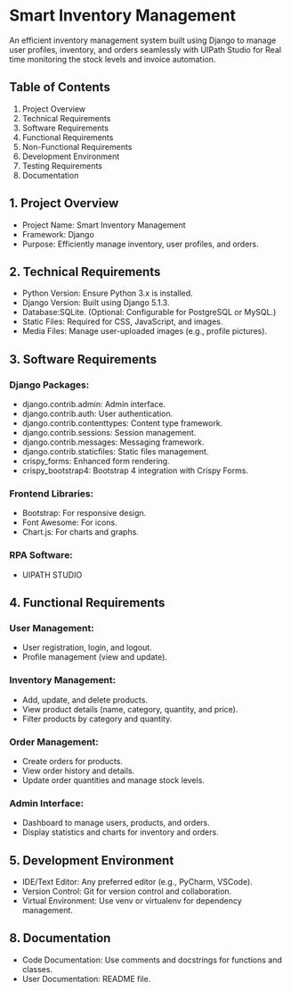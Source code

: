# Smart Inventory Management
An efficient inventory management system built using Django to manage user profiles, inventory, and orders seamlessly with UIPath Studio for Real time monitoring the stock levels and invoice automation.  

## Table of Contents
1. Project Overview  
2. Technical Requirements  
3. Software Requirements  
4. Functional Requirements  
5. Non-Functional Requirements  
6. Development Environment  
7. Testing Requirements  
8. Documentation  

## 1. Project Overview
- Project Name: Smart Inventory Management  
- Framework: Django  
- Purpose: Efficiently manage inventory, user profiles, and orders.  

## 2. Technical Requirements
- Python Version: Ensure Python 3.x is installed.  
- Django Version: Built using Django 5.1.3.  
- Database:SQLite. (Optional: Configurable for PostgreSQL or MySQL.)  
- Static Files: Required for CSS, JavaScript, and images.  
- Media Files: Manage user-uploaded images (e.g., profile pictures).

## 3. Software Requirements
### Django Packages:   
- django.contrib.admin: Admin interface.  
- django.contrib.auth: User authentication.  
- django.contrib.contenttypes: Content type framework.  
- django.contrib.sessions: Session management.  
- django.contrib.messages: Messaging framework.  
- django.contrib.staticfiles: Static files management.  
- crispy_forms: Enhanced form rendering.  
- crispy_bootstrap4: Bootstrap 4 integration with Crispy Forms.  
### Frontend Libraries:   
- Bootstrap: For responsive design.  
- Font Awesome: For icons.  
- Chart.js: For charts and graphs.
### RPA Software:
- UIPATH STUDIO  

## 4. Functional Requirements
### User Management:  
- User registration, login, and logout.  
- Profile management (view and update).  
### Inventory Management:  
- Add, update, and delete products.  
- View product details (name, category, quantity, and price).  
- Filter products by category and quantity.  
### Order Management:  
- Create orders for products.  
- View order history and details.  
- Update order quantities and manage stock levels.  
### Admin Interface:  
- Dashboard to manage users, products, and orders.  
- Display statistics and charts for inventory and orders.

## 5. Development Environment
- IDE/Text Editor: Any preferred editor (e.g., PyCharm, VSCode).  
- Version Control: Git for version control and collaboration.  
- Virtual Environment: Use venv or virtualenv for dependency management.  

## 8. Documentation
- Code Documentation: Use comments and docstrings for functions and classes.  
- User Documentation: README file.  



